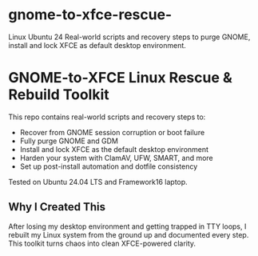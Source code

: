 # gnome-to-xfce-rescue-
Linux Ubuntu 24 Real-world scripts and recovery steps to purge GNOME, install and lock XFCE as default desktop environment.

# GNOME-to-XFCE Linux Rescue & Rebuild Toolkit

This repo contains real-world scripts and recovery steps to:
- Recover from GNOME session corruption or boot failure
- Fully purge GNOME and GDM
- Install and lock XFCE as the default desktop environment
- Harden your system with ClamAV, UFW, SMART, and more
- Set up post-install automation and dotfile consistency

Tested on Ubuntu 24.04 LTS and Framework16 laptop.

## Why I Created This

After losing my desktop environment and getting trapped in TTY loops, I rebuilt my Linux system from the ground up and documented every step. This toolkit turns chaos into clean XFCE-powered clarity.

